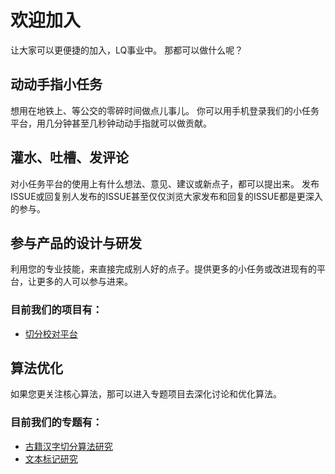 # 欢迎加入

让大家可以更便捷的加入，LQ事业中。 那都可以做什么呢？

## 动动手指小任务
想用在地铁上、等公交的零碎时间做点儿事儿。
你可以用手机登录我们的小任务平台，用几分钟甚至几秒钟动动手指就可以做贡献。

## 灌水、吐槽、发评论
对小任务平台的使用上有什么想法、意见、建议或新点子，都可以提出来。
发布ISSUE或回复别人发布的ISSUE甚至仅仅浏览大家发布和回复的ISSUE都是更深入的参与。

## 参与产品的设计与研发
利用您的专业技能，来直接完成别人好的点子。提供更多的小任务或改进现有的平台，让更多的人可以参与进来。

### 目前我们的项目有：
- [切分校对平台](https://github.com/CoinLQ/SegmentationCheck) 

## 算法优化
如果您更关注核心算法，那可以进入专题项目去深化讨论和优化算法。

### 目前我们的专题有：
- [古籍汉字切分算法研究](https://github.com/CoinLQ/GuJi_Repository)
- [文本标记研究]()
